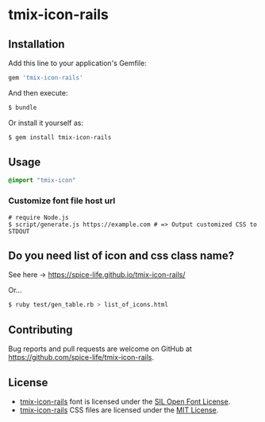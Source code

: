 # tmix-icon-rails

## Installation

Add this line to your application's Gemfile:

```ruby
gem 'tmix-icon-rails'
```

And then execute:
```sh
$ bundle
```

Or install it yourself as:
```sh
$ gem install tmix-icon-rails
```

## Usage

```css
@import "tmix-icon"
```

### Customize font file host url
```shell
# require Node.js
$ script/generate.js https://example.com # => Output customized CSS to STDOUT
```

## Do you need list of icon and css class name?
See here -> https://spice-life.github.io/tmix-icon-rails/

Or...

```sh
$ ruby test/gen_table.rb > list_of_icons.html
```

## Contributing

Bug reports and pull requests are welcome on GitHub at https://github.com/spice-life/tmix-icon-rails.

## License

* [tmix-icon-rails](https://github.com/spice-life/tmix-icon-rails) font is
  licensed under the [SIL Open Font License](http://scripts.sil.org/OFL).
* [tmix-icon-rails](https://github.com/spice-life/tmix-icon-rails) CSS files are
  licensed under the [MIT License](http://opensource.org/licenses/mit-license.html).
